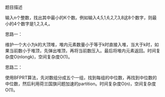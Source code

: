 题目描述

输入n个整数，找出其中最小的K个数。例如输入4,5,1,6,2,7,3,8这8个数字，则最小的4个数字是1,2,3,4,。

思路一：

维护一个大小为k的大顶堆，堆内元素数量小于等于k时直接入堆，当大于k时，如果当前数小于堆顶，先弹出堆顶，再将当前数压入。最后将堆内元素返回。时间复杂度O(nlongk)，空间复杂度O(1)。

思路二：

使用BFPRT算法，先对数组分成五个一组，找到每组的中位数，再找到中位数的中位数，然后利用荷兰国旗问题加速的partition。时间复杂度O(n)，空间复杂度O(1)。

